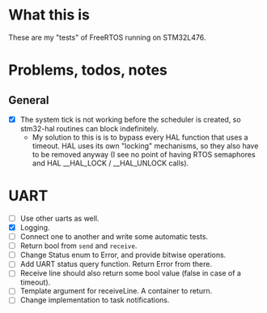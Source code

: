 # What this is
These are my "tests" of FreeRTOS running on STM32L476.

# Problems, todos, notes
## General
* [x] The system tick is not working before the scheduler is created, so stm32-hal routines can block indefinitely. 
  * My solution to this is is to bypass every HAL function that uses a timeout. HAL uses its own "locking" mechanisms, so they also have to be removed anyway (I see no point of having RTOS semaphores and HAL __HAL_LOCK / __HAL_UNLOCK calls).

# UART
* [ ] Use other uarts as well.
* [x] Logging.
* [ ] Connect one to another and write some automatic tests.
* [ ] Return bool from ```send``` and ```receive```. 
* [ ] Change Status enum to Error, and provide bitwise operations.
* [ ] Add UART status query function. Return Error from there.
* [ ] Receive line should also return some bool value (false in case of a timeout).
* [ ] Template argument for receiveLine. A container to return.
* [ ] Change implementation to task notifications.
